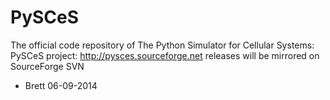 PySCeS
======

The official code repository of The Python Simulator for Cellular Systems: PySCeS project: http://pysces.sourceforge.net releases will be mirrored on SourceForge SVN


- Brett 06-09-2014
